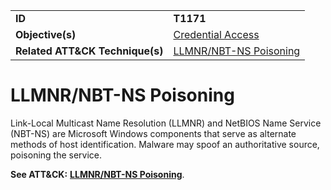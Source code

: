 |||
|---------|------------------------|
|**ID**|**T1171**|
|**Objective(s)**|[Credential Access](https://github.com/MBCProject/mbc-markdown/tree/master/credential-access)|
|**Related ATT&CK Technique(s)**|[LLMNR/NBT-NS Poisoning](https://attack.mitre.org/techniques/T1171/)|

LLMNR/NBT-NS Poisoning
======================
Link-Local Multicast Name Resolution (LLMNR) and NetBIOS Name Service (NBT-NS) are Microsoft Windows components that serve as alternate methods of host identification. Malware may spoof an authoritative source, poisoning the service.

**See ATT&CK:** [**LLMNR/NBT-NS Poisoning**](https://attack.mitre.org/techniques/T1171/).